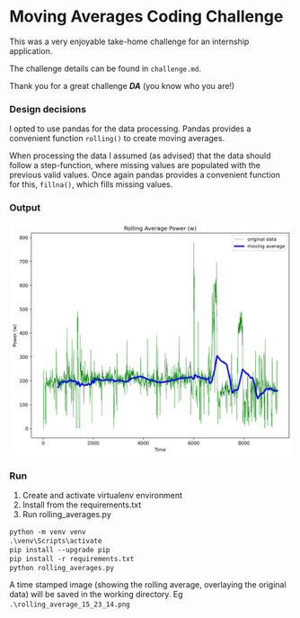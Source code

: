 # Moving Averages Coding Challenge

This was a very enjoyable take-home challenge for an internship application.

The challenge details can be found in `challenge.md`.

Thank you for a great challenge _**DA**_ (you know who you are!)

### Design decisions

I opted to use pandas for the data processing. 
Pandas provides a convenient function `rolling()` to create moving averages.

When processing the data I assumed (as advised) that the data should follow a step-function, 
where missing values are populated with the previous valid values. 
Once again pandas provides a convenient function for this, `fillna()`, which fills missing values.

### Output
![rolling_average_img](rolling_average_16_06_59.png)

### Run

1. Create and activate virtualenv environment
2. Install from the requirements.txt
3. Run rolling_averages.py

```
python -m venv venv
.\venv\Scripts\activate
pip install --upgrade pip
pip install -r requirements.txt
python rolling_averages.py
```

A time stamped image (showing the rolling average, overlaying the original data) will be saved in the working directory. Eg `.\rolling_average_15_23_14.png`
